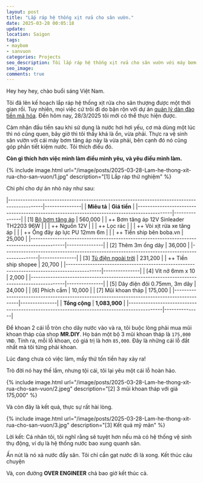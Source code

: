 ```yaml
---
layout: post
title: "Lắp ráp hệ thống xịt rửa cho sân vườn."
date: 2025-03-28 00:05:18
update:
location: Saigon
tags:
- maybom
- sanvuon
categories: Projects
seo_description: Tôi lắp ráp hệ thống xịt rửa cho sân vườn với máy bơm đôi 12V 96W Sinleader TH2203
seo_image:
comments: true
---
```


Hey hey hey, chào buổi sáng Việt Nam.

Tôi đã lên kế hoạch lắp ráp hệ thống xịt rửa cho sân thượng được một thời gian rồi. Tuy nhiên,
mọi việc cứ trôi đi do bận rộn với dự án [quản lý dàn đào tiền mã hóa](https://github.com/nguyenvinhlinh/Mining-Rig-Monitor). Đến hôm nay, 28/3/2025 tôi mới có thể thực hiện được.

Cảm nhận đầu tiền sau khi sử dụng là nước hơi hơi yếu, cơ mà dùng một lúc thì nó cũng quen, bây giờ thì tôi thấy khá là ổn, vừa phải.
Thực ra vệ sinh sân vườn với cái máy bơm tăng áp này là vừa phải, bên cạnh đó nó cũng góp phần tiết kiệm nước. Tôi thích điều đó.

**Còn gì thích hơn việc mình làm điều mình yêu, và yêu điều mình làm.**

{% include image.html url="/image/posts/2025-03-28-Lam-he-thong-xit-rua-cho-san-vuon/1.jpg" description="[1] Lắp ráp thử nghiệm" %}

Chi phí cho dự án nhỏ này như sau:

|--------------------------------------------------------------------------------------------|---------------|
| **Miêu tả**                                                                                | **Giá tiền**  |
|--------------------------------------------------------------------------------------------|---------------|
| [1] [Bộ bơm tăng áp](https://boba.vn/may-bom-tang-ap-mini/bo-may-bom-rua-may-lanh-12V-96W) | 560,000       |
| ++ Bơm tăng áp 12V Sinleader TH2203 96W                                                    |               |
| ++ Nguồn 12V                                                                               |               |
| ++ Lọc rác                                                                                 |               |
| ++ Vòi xịt rửa xe tăng áp                                                                  |               |
| ++ Ống đây áp lực PU 12mm 6m                                                               |               |
| ++ Tiền ship bên boba.vn                                                                   | 25,000        |
|--------------------------------------------------------------------------------------------|---------------|
| [2] Thêm 3m ống dây                                                                        | 36,000        |
|--------------------------------------------------------------------------------------------|---------------|
| [3] [Tủ điện ngoài trời](https://shopee.vn/V%E1%BB%8F-i.647665614.25060291933)             | 231,200       |
| ++ Tiền ship shopee                                                                        | 20,700        |
|--------------------------------------------------------------------------------------------|---------------|
| [4] Vít nở 6mm x 10                                                                        | 2,000         |
|--------------------------------------------------------------------------------------------|---------------|
| [5] Dây điện đôi 0.75mm, 3m dây                                                            | 24,000        |
| [6] Phích cắm                                                                              | 10,000        |
| [7] Mũi khoan tháp                                                                         | 175,000       |
|--------------------------------------------------------------------------------------------|---------------|
| **Tổng cộng**                                                                              | **1,083,900** |
|--------------------------------------------------------------------------------------------|---------------|


Để khoan 2 cái lỗ tròn cho dây nước vào và ra, tôi buộc lòng phải mua mũi khoan tháp của shop **MR.DIY**. Họ bán một bộ 3 mũi khoan tháp là `175,000 VND`. Tính ra, mỗi lỗ khoan, có giá trị là hơn `85,000`. Đây là những cái lỗ đắt nhất
mà tôi từng phải khoan.

Lúc đang chưa có việc làm, mấy thứ tốn tiền hay xảy ra!

Trò đời nó hay thế lắm, nhưng tội cái, tôi lại yêu một cái lỗ hoàn hảo.

{% include image.html url="/image/posts/2025-03-28-Lam-he-thong-xit-rua-cho-san-vuon/2.jpeg" description="[2] 3 mũi khoan tháp với giá 175,000" %}

Và còn đây là kết quả, thực sự rất hài lòng.

{% include image.html url="/image/posts/2025-03-28-Lam-he-thong-xit-rua-cho-san-vuon/3.jpg" description="[3] Kết quả mỹ mãn" %}

Lời kết: Cá nhân tôi, tôi nghĩ rằng sẽ tuyệt hơn nếu mà có hệ thống vệ sinh thụ động, ví dụ là hệ thống nước bao xung quanh sân.

Ấn nút là nó xả nước đẩy sân. Tôi chỉ cần gạt nước đi là xong. Kết thúc câu chuyện

Và, con đường **OVER ENGINEER** chả bao giờ kết thúc cả.
